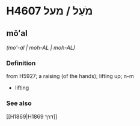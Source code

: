 # H4607 מֹעַל / מעל

## môʻal

_(mo'-al | moh-AL | moh-AL)_

### Definition

from H5927; a raising (of the hands); lifting up; n-m

- lifting

### See also

[[H1869|H1869 דרך]]
